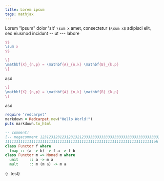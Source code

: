 ```yaml
---
title: Lorem ipsum
tags: mathjax
---
```



Lorem "ipsum" dolor 'sit' `\sum x` amet, consectetur `$\sum x$` adipisci elit,
 sed eiusmod incidunt -- ut --- labore 

``` tex
$$
\sum x
$$
```

``` tex
\[
\mathbf{X}_{n,p} = \mathbf{A}_{n,k} \mathbf{B}_{k,p}
\]
```

asd

``` tex
\[
\mathbf{X}_{n,p} = \mathbf{A}_{n,k} \mathbf{B}_{k,p}
\]
```

asd


``` ruby
require 'redcarpet'
markdown = Redcarpet.new("Hello World!")
puts markdown.to_html
```

``` haskell
-- comment!
{-- megacomment 123123123123123132123333333333333333333333333333333333333333333
11111111111111111111111111111111111111111111111111111111111111111111oh yeah --}
class Functor f where
  fmap :: (a -> b) -> f a -> f b
class Functor m => Monad m where
  unit     :: a -> m a
  mult     :: m (m a) -> m a
```
{: .test}

